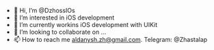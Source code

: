 - 👋 Hi, I’m @DzhossIOs
- 👀 I’m interested in iOS development
- 🌱 I’m currently workins iOS development with UIKit
- 💞️ I’m looking to collaborate on ...
- 📫 How to reach me aldanysh.zh@gmail.com.  Telegram: @Zhastalap

<!---
DzhossIOs/DzhossIOs is a ✨ special ✨ repository because its `README.md` (this file) appears on your GitHub profile.
You can click the Preview link to take a look at your changes.
--->
